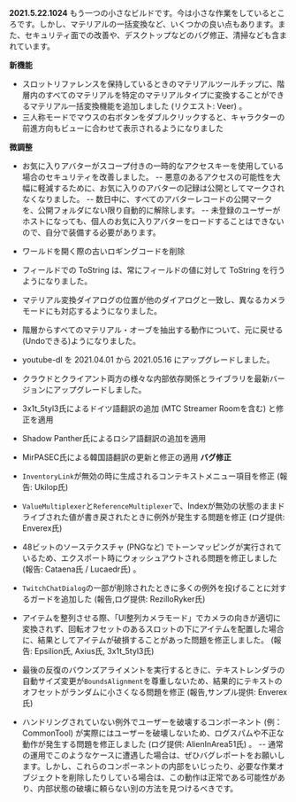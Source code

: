 **2021.5.22.1024**
もう一つの小さなビルドです。今は小さな作業をしているところです。しかし、マテリアルの一括変換など、いくつかの良い点もあります。また、セキュリティ面での改善や、デスクトップなどのバグ修正、清掃なども含まれています。

**新機能**
- スロットリファレンスを保持しているときのマテリアルツールチップに、階層内のすべてのマテリアルを特定のマテリアルタイプに変換することができるマテリアル一括変換機能を追加しました (リクエスト: Veer) 。
- 三人称モードでマウスの右ボタンをダブルクリックすると、キャラクターの前進方向もビューに合わせて表示されるようになりました 

**微調整**
- お気に入りアバターがスコープ付きの一時的なアクセスキーを使用している場合のセキュリティを改善しました。
-- 悪意のあるアクセスの可能性を大幅に軽減するために、お気に入りのアバターの記録は公開としてマークされなくなりました。
-- 数日中に、すべてのアバターレコードの公開マークを、公開フォルダにない限り自動的に解除します。
-- 未登録のユーザーがホストになっても、個人のお気に入りアバターをロードすることはできないので、自分で装備する必要があります。
- ワールドを開く際の古いロギングコードを削除
- フィールドでの ToString は、常にフィールドの値に対して ToString を行うようになりました。
- マテリアル変換ダイアログの位置が他のダイアログと一致し、異なるカメラモードにも対応するようになりました。
- 階層からすべてのマテリアル・オーブを抽出する動作について、元に戻せる(Undoできる)ようになりました。
- youtube-dl を 2021.04.01 から 2021.05.16 にアップグレードしました。
- クラウドとクライアント両方の様々な内部依存関係とライブラリを最新バージョンにアップグレードしました。

- 3x1t_5tyl3氏によるドイツ語翻訳の追加 (MTC Streamer Roomを含む) と修正を適用
- Shadow Panther氏によるロシア語翻訳の追加を適用
- MirPASEC氏による韓国語翻訳の更新と修正の適用
**バグ修正**
- `InventoryLink`が無効の時に生成されるコンテキストメニュー項目を修正 (報告: Ukilop氏)
- `ValueMultiplexer`と`ReferenceMultiplexer`で、Indexが無効の状態のままドライブされた値が書き戻されたときに例外が発生する問題を修正 (ログ提供: Enverex氏)
- 48ビットのソーステクスチャ (PNGなど) でトーンマッピングが実行されているため、エクスポート時にウォッシュアウトされる問題を修正しました (報告: Cataena氏 / Lucaedr氏) 。
- `TwitchChatDialog`の一部が削除されたときに多くの例外を投げることに対するガードを追加した (報告,ログ提供: RezilloRyker氏)
- アイテムを整列させる際、「UI整列カメラモード」でカメラの向きが適切に変換されず、回転オフセットのあるスロットの下にアイテムを配置した場合に、結果としてアイテムが破損することがあった問題を修正しました。 (報告: Epsilion氏, Axius氏, 3x1t_5tyl3氏)
- 最後の反復のバウンズアライメントを実行するときに、テキストレンダラの自動サイズ変更が`BoundsAlignment`を尊重しないため、結果的にテキストのオフセットがランダムに小さくなる問題を修正 (報告,サンプル提供: Enverex氏)
- ハンドリングされていない例外でユーザーを破壊するコンポーネント (例：CommonTool) が実際にはユーザーを破壊しないため、ログスパムや不正な動作が発生する問題を修正しました (ログ提供: AlienInArea51氏) 。
-- 通常の運用でこのようなケースに遭遇した場合は、ぜひバグレポートをお願いします。しかし、これらのコンポーネントの内部をいじったり、必要な作業オブジェクトを削除したりしている場合は、この動作は正常である可能性があり、内部状態の破壊に頼らない別の方法を見つけるべきです。
